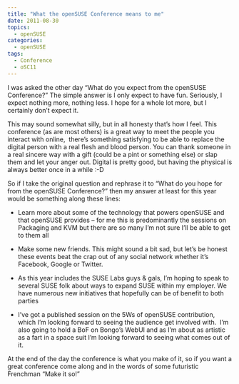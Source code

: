 ```yaml
---
title: "What the openSUSE Conference means to me"
date: 2011-08-30
topics:
  - openSUSE
categories:
  - openSUSE
tags:
  - Conference
  - oSC11
---
```

I was asked the other day “What do you expect from the openSUSE Conference?” The simple answer is I only expect to have fun. Seriously, I expect nothing more, nothing less. I hope for a whole lot more, but I certainly don’t expect it.

This may sound somewhat silly, but in all honesty that’s how I feel. This conference (as are most others) is a great way to meet the people you interact with online,  there’s something satisfying to be able to replace the digital person with a real flesh and blood person. You can thank someone in a real sincere way with a gift (could be a pint or something else) or slap them and let your anger out. Digital is pretty good, but having the physical is always better once in a while :-D

So if I take the original question and rephrase it to “What do you hope for from the openSUSE Conference?” then my answer at least for this year would be something along these lines:

* Learn more about some of the technology that powers openSUSE and that openSUSE provides – for me this is predominantly the sessions on Packaging and KVM but there are so many I’m not sure I’ll be able to get to them all

* Make some new friends. This might sound a bit sad, but let’s be honest these events beat the crap out of any social network whether it’s Facebook, Google or Twitter.

* As this year includes the SUSE Labs guys & gals, I’m hoping to speak to several SUSE folk about ways to expand SUSE within my employer. We have numerous new initiatives that hopefully can be of benefit to both parties

* I’ve got a published session on the 5Ws of openSUSE contribution, which I’m looking forward to seeing the audience get involved with.  I’m also going to hold a BoF on Bongo’s WebUI and as I’m about as artistic as a fart in a space suit I’m looking forward to seeing what comes out of it.

At the end of the day the conference is what you make of it, so if you want a great conference come along and in the words of some futuristic Frenchman “Make it so!”

